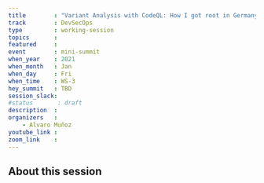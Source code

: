 ```yaml
---
title        : "Variant Analysis with CodeQL: How I got root in Germany Contact-Tracing infrastructure"
track        : DevSecOps
type         : working-session
topics       :
featured     :
event        : mini-summit
when_year    : 2021
when_month   : Jan
when_day     : Fri
when_time    : WS-3
hey_summit   : TBD
session_slack:
#status       : draft
description  :
organizers   :
    - Alvaro Muñoz
youtube_link :
zoom_link    :
---
```


## About this session
